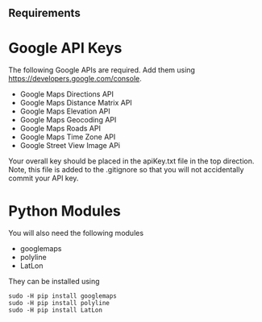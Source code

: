 ## Requirements
# Google API Keys
The following Google APIs are required. Add them using https://developers.google.com/console.
- Google Maps Directions API
- Google Maps Distance Matrix API
- Google Maps Elevation API
- Google Maps Geocoding API
- Google Maps Roads API
- Google Maps Time Zone API
- Google Street View Image APi

Your overall key should be placed in the apiKey.txt file in the top direction. Note, this file is added to the .gitignore so that you will not accidentally commit your API key.

# Python Modules
You will also need the following modules
- googlemaps
- polyline
- LatLon

They can be installed using
```
sudo -H pip install googlemaps
sudo -H pip install polyline
sudo -H pip install LatLon
```